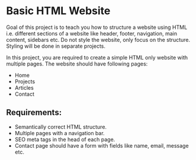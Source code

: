 <h1>Basic HTML Website</h1>
<p>Goal of this project is to teach you how to structure a website using HTML i.e. different sections of a website like header, footer, navigation, main content, sidebars etc. Do not style the website, only focus on the structure. Styling will be done in separate projects.</p>
<p>In this project, you are required to create a simple HTML only website with multiple pages. The website should have following pages:</p>
<ul>
  <li>Home</li>
  <li>Projects</li>
  <li>Articles</li>
  <li>Contact</li>
</ul>
<h2>Requirements:</h2>
<ul>
  <li>Semantically correct HTML structure.</li>
  <li>Multiple pages with a navigation bar.</li>
  <li>SEO meta tags in the head of each page.</li>
  <li>Contact page should have a form with fields like name, email, message etc.</li>
</ul>
